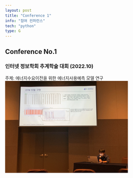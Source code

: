 ```yaml
---
layout: post
title: "Conference 1"
info: "참여 컨퍼런스"
tech: "python"
type: G
---
```


## Conference No.1
### 인터넷 정보학회 추계학술 대회 (2022.10)
주제: 에너지수요이전을 위한 에너지사용예측 모델 연구
<br/><img src = "img/con1.jpg" width="400" height="300"/>

